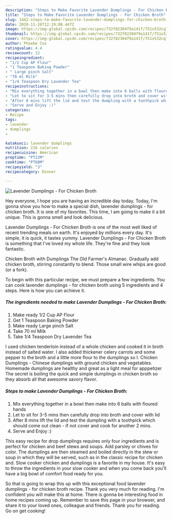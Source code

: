 ```yaml
---
description: "Steps to Make Favorite Lavender Dumplings - For Chicken Broth"
title: "Steps to Make Favorite Lavender Dumplings - For Chicken Broth"
slug: 1442-steps-to-make-favorite-lavender-dumplings-for-chicken-broth
date: 2020-11-26T12:19:08.447Z
image: https://img-global.cpcdn.com/recipes/732f82304f9a141f/751x532cq70/lavender-dumplings-for-chicken-broth-recipe-main-photo.jpg
thumbnail: https://img-global.cpcdn.com/recipes/732f82304f9a141f/751x532cq70/lavender-dumplings-for-chicken-broth-recipe-main-photo.jpg
cover: https://img-global.cpcdn.com/recipes/732f82304f9a141f/751x532cq70/lavender-dumplings-for-chicken-broth-recipe-main-photo.jpg
author: Phoebe Cox
ratingvalue: 4.4
reviewcount: 12
recipeingredient:
- "1/2 Cup AP Flour"
- "1 Teaspoon Baking Powder"
- " Large pinch Salt"
- "70 ml Milk"
- "1/4 Teaspoon Dry Lavender Tea"
recipeinstructions:
- "Mix everything together in a bowl then make into 6 balls with floured hands"
- "Let to sit for 3-5 mins then carefully drop into broth and cover with lid"
- "After 8 mins lift the lid and test the dumpling with a toothpick which should come out clean - if not cover and cook for another 2 mins."
- "Serve and Enjoy :)"
categories:
- Recipe
tags:
- lavender
- dumplings
- 

katakunci: lavender dumplings  
nutrition: 216 calories
recipecuisine: American
preptime: "PT22M"
cooktime: "PT60M"
recipeyield: "3"
recipecategory: Dinner

---
```



![Lavender Dumplings - For Chicken Broth](https://img-global.cpcdn.com/recipes/732f82304f9a141f/751x532cq70/lavender-dumplings-for-chicken-broth-recipe-main-photo.jpg)

Hey everyone, I hope you are having an incredible day today. Today, I'm gonna show you how to make a special dish, lavender dumplings - for chicken broth. It is one of my favorites. This time, I am going to make it a bit unique. This is gonna smell and look delicious.

Lavender Dumplings - For Chicken Broth is one of the most well liked of recent trending meals on earth. It's enjoyed by millions every day. It's simple, it is quick, it tastes yummy. Lavender Dumplings - For Chicken Broth is something that I've loved my whole life. They're fine and they look fantastic.

Chicken Broth with Dumplings The Old Farmer&#39;s Almanac. Gradually add chicken broth, stirring constantly to blend. Those small wire whips are good (or a fork).


To begin with this particular recipe, we must prepare a few ingredients. You can cook lavender dumplings - for chicken broth using 5 ingredients and 4 steps. Here is how you can achieve it.

<!--inarticleads1-->

##### The ingredients needed to make Lavender Dumplings - For Chicken Broth:

1. Make ready 1/2 Cup AP Flour
1. Get 1 Teaspoon Baking Powder
1. Make ready  Large pinch Salt
1. Take 70 ml Milk
1. Take 1/4 Teaspoon Dry Lavender Tea


I used chicken tenderloin instead of a whole chicken and cooked it in broth instead of salted water. I also added thickener celery carrots and some pepper to the broth and a little more flour to the dumplings so I. Chicken Dumplings - Chinese dumplings with ground chicken and vegetables. Homemade dumplings are healthy and great as a light meal for apppetizer The secret is boiling the quick and simple dumplings in chicken broth so they absorb all that awesome savory flavor. 

<!--inarticleads2-->

##### Steps to make Lavender Dumplings - For Chicken Broth:

1. Mix everything together in a bowl then make into 6 balls with floured hands
1. Let to sit for 3-5 mins then carefully drop into broth and cover with lid
1. After 8 mins lift the lid and test the dumpling with a toothpick which should come out clean - if not cover and cook for another 2 mins.
1. Serve and Enjoy :)


This easy recipe for drop dumplings requires only four ingredients and is perfect for chicken and beef stews and soups. Add parsley or chives for color. The dumplings are then steamed and boiled directly in the stew or soup in which they will be served, such as in the classic recipe for chicken and. Slow cooker chicken and dumplings is a favorite in my house. It&#39;s easy to throw the ingredients in your slow cooker and when you come back you&#39;ll have a big bowl of comfort food ready for you. 

So that is going to wrap this up with this exceptional food lavender dumplings - for chicken broth recipe. Thank you very much for reading. I'm confident you will make this at home. There is gonna be interesting food in home recipes coming up. Remember to save this page in your browser, and share it to your loved ones, colleague and friends. Thank you for reading. Go on get cooking!

